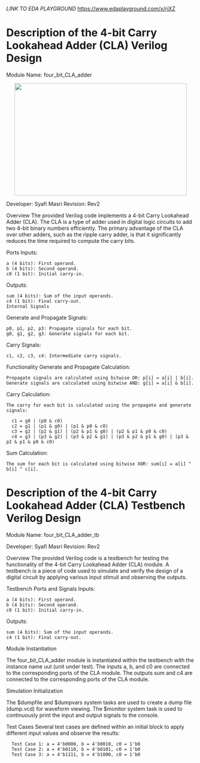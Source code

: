 *LINK TO EDA PLAYGROUND*
https://www.edaplayground.com/x/rjXZ

# **Description of the 4-bit Carry Lookahead Adder (CLA) Verilog Design**
Module Name: four_bit_CLA_adder

<p align="center">
  <img width="460" height="300" src="https://github.com/user-attachments/assets/98f5054a-287d-4a99-a64f-0a29db62f381">
</p>


Developer: Syafi Masri
Revision: Rev2

Overview
The provided Verilog code implements a 4-bit Carry Lookahead Adder (CLA). The CLA is a type of adder used in digital logic circuits to add two 4-bit binary numbers efficiently. The primary advantage of the CLA over other adders, such as the ripple carry adder, is that it significantly reduces the time required to compute the carry bits.

Ports
  Inputs:
  
    a (4 bits): First operand.
    b (4 bits): Second operand.
    c0 (1 bit): Initial carry-in.
    
  Outputs:
  
    sum (4 bits): Sum of the input operands.
    c4 (1 bit): Final carry-out.
    Internal Signals
    
  Generate and Propagate Signals:
  
    p0, p1, p2, p3: Propagate signals for each bit.
    g0, g1, g2, g3: Generate signals for each bit.
    
  Carry Signals:

    c1, c2, c3, c4: Intermediate carry signals.
    
Functionality
  Generate and Propagate Calculation:
  
    Propagate signals are calculated using bitwise OR: p[i] = a[i] | b[i].
    Generate signals are calculated using bitwise AND: g[i] = a[i] & b[i].
    
  Carry Calculation:
  
    The carry for each bit is calculated using the propagate and generate signals:
    
      c1 = g0 | (p0 & c0)
      c2 = g1 | (p1 & g0) | (p1 & p0 & c0)
      c3 = g2 | (p2 & g1) | (p2 & p1 & g0) | (p2 & p1 & p0 & c0)
      c4 = g3 | (p3 & g2) | (p3 & p2 & g1) | (p3 & p2 & p1 & g0) | (p3 & p2 & p1 & p0 & c0)
      
  Sum Calculation:
  
    The sum for each bit is calculated using bitwise XOR: sum[i] = a[i] ^ b[i] ^ c[i].


# **Description of the 4-bit Carry Lookahead Adder (CLA) Testbench Verilog Design**
Module Name: four_bit_CLA_adder_tb

Developer: Syafi Masri
Revision: Rev2

Overview
The provided Verilog code is a testbench for testing the functionality of the 4-bit Carry Lookahead Adder (CLA) module. A testbench is a piece of code used to simulate and verify the design of a digital circuit by applying various input stimuli and observing the outputs.

Testbench Ports and Signals
  Inputs:
  
    a (4 bits): First operand.
    b (4 bits): Second operand.
    c0 (1 bit): Initial carry-in.
    
  Outputs:

    sum (4 bits): Sum of the input operands.
    c4 (1 bit): Final carry-out.
    
Module Instantiation

  The four_bit_CLA_adder module is instantiated within the testbench with the instance name uut (unit under test).
  The inputs a, b, and c0 are connected to the corresponding ports of the CLA module.
  The outputs sum and c4 are connected to the corresponding ports of the CLA module.

Simulation Initialization

  The $dumpfile and $dumpvars system tasks are used to create a dump file (dump.vcd) for waveform viewing.
  The $monitor system task is used to continuously print the input and output signals to the console.

Test Cases
  Several test cases are defined within an initial block to apply different input values and observe the results:
  
      Test Case 1: a = 4'b0000, b = 4'b0010, c0 = 1'b0
      Test Case 2: a = 4'b0110, b = 4'b0101, c0 = 1'b0
      Test Case 3: a = 4'b1111, b = 4'b1000, c0 = 1'b0
